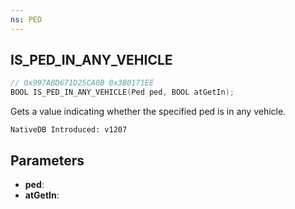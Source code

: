 ```yaml
---
ns: PED
---
```

## IS_PED_IN_ANY_VEHICLE

```c
// 0x997ABD671D25CA0B 0x3B0171EE
BOOL IS_PED_IN_ANY_VEHICLE(Ped ped, BOOL atGetIn);
```

Gets a value indicating whether the specified ped is in any vehicle.

```
NativeDB Introduced: v1207
```

## Parameters
* **ped**:
* **atGetIn**:
